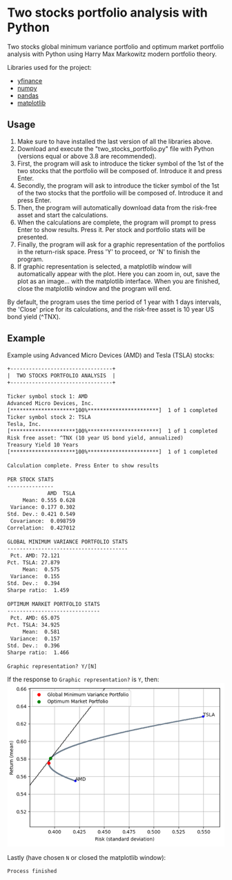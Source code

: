 # Two stocks portfolio analysis with Python

Two stocks global minimum variance portfolio and optimum market portfolio analysis with Python using Harry Max Markowitz modern 
portfolio theory.

Libraries used for the project:
* [yfinance](https://pypi.org/project/yfinance/)
* [numpy](https://numpy.org/)
* [pandas](https://pandas.pydata.org/)
* [matplotlib](https://matplotlib.org/)

## Usage

1. Make sure to have installed the last version of all the libraries above.
2. Download and execute the "two\_stocks\_portfolio.py" file with Python (versions equal or above 3.8 are recommended).
3. First, the program will ask to introduce the ticker symbol of the 1st of the two stocks that the portfolio will be 
composed of. Introduce it and press Enter.
4. Secondly, the program will ask to introduce the ticker symbol of the 1st of the two stocks that the portfolio will be 
composed of. Introduce it and press Enter.
5. Then, the program will automatically download data from the risk-free asset and start the calculations.
6. When the calculations are complete, the program will prompt to press Enter to show results. Press it. Per stock and
portfolio stats will be presented.
7. Finally, the program will ask for a graphic representation of the portfolios in the return-risk space.
Press 'Y' to proceed, or 'N' to finish the program.
8. If graphic representation is selected, a matplotlib window will automatically appear with the plot. Here you
can zoom in, out, save the plot as an image... with the matplotlib interface. When you are finished, close the
matplotlib window and the program will end.

By default, the program uses the time period of 1 year with 1 days intervals, the 'Close' price for its calculations, 
and the risk-free asset is 10 year US bond yield (^TNX).

## Example

Example using Advanced Micro Devices (AMD) and Tesla (TSLA) stocks:

```
+---------------------------------+
|  TWO STOCKS PORTFOLIO ANALYSIS  |
+---------------------------------+

Ticker symbol stock 1: AMD
Advanced Micro Devices, Inc.
[*********************100%***********************]  1 of 1 completed
Ticker symbol stock 2: TSLA
Tesla, Inc.
[*********************100%***********************]  1 of 1 completed
Risk free asset: ^TNX (10 year US bond yield, annualized)
Treasury Yield 10 Years
[*********************100%***********************]  1 of 1 completed

Calculation complete. Press Enter to show results 

PER STOCK STATS
---------------
             AMD  TSLA
     Mean: 0.555 0.628
 Variance: 0.177 0.302
Std. Dev.: 0.421 0.549
 Covariance:  0.098759
Correlation:  0.427012

GLOBAL MINIMUM VARIANCE PORTFOLIO STATS
---------------------------------------
 Pct. AMD: 72.121
Pct. TSLA: 27.879
     Mean:  0.575
 Variance:  0.155
Std. Dev.:  0.394
Sharpe ratio:  1.459

OPTIMUM MARKET PORTFOLIO STATS
------------------------------
 Pct. AMD: 65.075
Pct. TSLA: 34.925
     Mean:  0.581
 Variance:  0.157
Std. Dev.:  0.396
Sharpe ratio:  1.466

Graphic representation? Y/[N]
```

If the response to ```Graphic representation?``` is ```Y```, then:
![Plot example](/example_images/Figure_1.png)

Lastly (have chosen ```N``` or closed the matplotlib window):

```
Process finished
```
